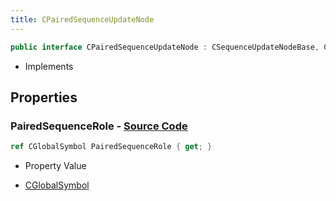 ```yaml
---
title: CPairedSequenceUpdateNode
---
```


```csharp
public interface CPairedSequenceUpdateNode : CSequenceUpdateNodeBase, CLeafUpdateNode, CAnimUpdateNodeBase, ISchemaClass<CAnimUpdateNodeBase>, ISchemaClass<CLeafUpdateNode>, ISchemaClass<CSequenceUpdateNodeBase>, ISchemaClass<CPairedSequenceUpdateNode>, ISchemaField, ISchemaClass, INativeHandle
```

- Implements

## Properties

### **PairedSequenceRole** - [Source Code](https://github.com/swiftly-solution/swiftlys2/blob/main/managed/src/SwiftlyS2.Generated/Schemas/Interfaces/CPairedSequenceUpdateNode.cs#L16)

```csharp
ref CGlobalSymbol PairedSequenceRole { get; }
```

- Property Value

- [CGlobalSymbol](/docs/api/shared/natives/cglobalsymbol)

